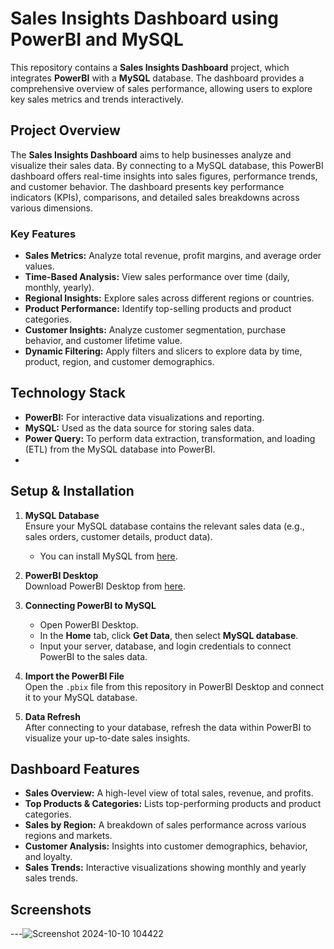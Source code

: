 # Sales Insights Dashboard using PowerBI and MySQL

This repository contains a **Sales Insights Dashboard** project, which integrates **PowerBI** with a **MySQL** database. The dashboard provides a comprehensive overview of sales performance, allowing users to explore key sales metrics and trends interactively.

## Project Overview

The **Sales Insights Dashboard** aims to help businesses analyze and visualize their sales data. By connecting to a MySQL database, this PowerBI dashboard offers real-time insights into sales figures, performance trends, and customer behavior. The dashboard presents key performance indicators (KPIs), comparisons, and detailed sales breakdowns across various dimensions.

### Key Features
- **Sales Metrics:** Analyze total revenue, profit margins, and average order values.
- **Time-Based Analysis:** View sales performance over time (daily, monthly, yearly).
- **Regional Insights:** Explore sales across different regions or countries.
- **Product Performance:** Identify top-selling products and product categories.
- **Customer Insights:** Analyze customer segmentation, purchase behavior, and customer lifetime value.
- **Dynamic Filtering:** Apply filters and slicers to explore data by time, product, region, and customer demographics.

## Technology Stack
- **PowerBI:** For interactive data visualizations and reporting.
- **MySQL:** Used as the data source for storing sales data.
- **Power Query:** To perform data extraction, transformation, and loading (ETL) from the MySQL database into PowerBI.
- 
## Setup & Installation

1. **MySQL Database**  
   Ensure your MySQL database contains the relevant sales data (e.g., sales orders, customer details, product data).  
   - You can install MySQL from [here](https://dev.mysql.com/downloads/installer/).

2. **PowerBI Desktop**  
   Download PowerBI Desktop from [here](https://powerbi.microsoft.com/desktop/).

3. **Connecting PowerBI to MySQL**  
   - Open PowerBI Desktop.
   - In the **Home** tab, click **Get Data**, then select **MySQL database**.
   - Input your server, database, and login credentials to connect PowerBI to the sales data.

4. **Import the PowerBI File**  
   Open the `.pbix` file from this repository in PowerBI Desktop and connect it to your MySQL database.

5. **Data Refresh**  
   After connecting to your database, refresh the data within PowerBI to visualize your up-to-date sales insights.

## Dashboard Features

- **Sales Overview:** A high-level view of total sales, revenue, and profits.
- **Top Products & Categories:** Lists top-performing products and product categories.
- **Sales by Region:** A breakdown of sales performance across various regions and markets.
- **Customer Analysis:** Insights into customer demographics, behavior, and loyalty.
- **Sales Trends:** Interactive visualizations showing monthly and yearly sales trends.

## Screenshots



---![Screenshot 2024-10-10 104422](https://github.com/user-attachments/assets/4a670a07-59a2-4c7b-a8cb-4134130f4911)

